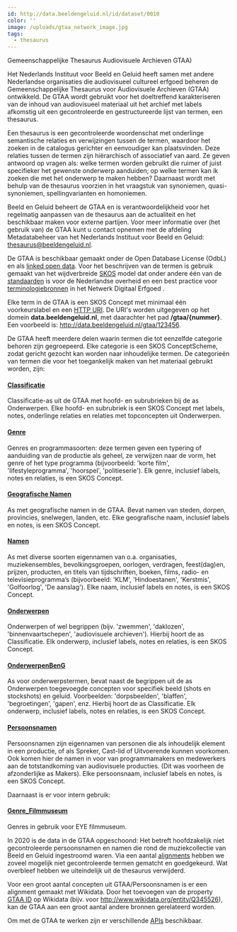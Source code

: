 ```yaml
---
id: http://data.beeldengeluid.nl/id/dataset/0010
color: ''
image: /uploads/gtaa_network_image.jpg
tags:
  - thesaurus
---
```


Gemeenschappelijke Thesaurus Audiovisuele Archieven GTAA)


Het Nederlands Instituut voor Beeld en Geluid heeft samen met andere Nederlandse organisaties die audiovisueel cultureel erfgoed beheren de Gemeenschappelijke Thesaurus voor Audiovisuele Archieven (GTAA) ontwikkeld. De GTAA wordt gebruikt voor het doeltreffend karakteriseren van de inhoud van audiovisueel materiaal uit het archief met labels afkomstig uit een gecontroleerde en gestructureerde lijst van termen, een thesaurus.

Een thesaurus is een gecontroleerde woordenschat met onderlinge semantische relaties en verwijzingen tussen de termen, waardoor het zoeken in de catalogus gerichter en eenvoudiger kan plaatsvinden. Deze relaties tussen de termen zijn hiërarchisch of associatief van aard. Ze geven antwoord op vragen als: welke termen worden gebruikt die ruimer of juist specifieker het gewenste onderwerp aanduiden; op welke termen kan ik zoeken die met het onderwerp te maken hebben? Daarnaast wordt met behulp van de thesaurus voorzien in het vraagstuk van synoniemen, quasi-synoniemen, spellingvarianten en homoniemen.

Beeld en Geluid beheert de GTAA en is verantwoordelijkheid voor het regelmatig aanpassen van de thesaurus aan de actualiteit en het beschikbaar maken voor externe partijen. Voor meer informatie over (het gebruik van) de GTAA kunt u contact opnemen met de afdeling Metadatabeheer van het Nederlands Instituut voor Beeld en Geluid: [thesaurus@beeldengeluid.nl](mailto:thesaurus@beeldengeluid.nl). 

De GTAA is beschikbaar gemaakt onder de Open Database License (OdbL) en als [linked open data](https://nl.wikipedia.org/wiki/Linked_data). Voor het beschrijven van de termen is gebruik gemaakt van het wijdverbreide [SKOS](https://www.w3.org/2004/02/skos/) model dat onder andere één van de [standaarden](https://www.forumstandaardisatie.nl/open-standaarden/skos) is voor de Nederlandse overheid en een best practice voor [terminologiebronnen](https://netwerk-digitaal-erfgoed.github.io/requirements-terminologiebronnen/) in het Netwerk Digitaal Erfgoed .

Elke term in de GTAA is een SKOS Concept met minimaal één voorkeurslabel en een [HTTP URI](https://en.wikipedia.org/wiki/Uniform_Resource_Identifier). De URI's worden uitgegeven op het domein **data.beeldengeluid.nl**, met daarachter het pad **/gtaa/{nummer}**. Een voorbeeld is: http://data.beeldengeluid.nl/gtaa/123456.

De GTAA heeft meerdere delen waarin termen die tot eenzelfde categorie behoren zijn gegroepeerd. Elke categorie is een SKOS ConceptScheme, zodat gericht gezocht kan worden naar inhoudelijke termen. De categorieën van termen die voor het toegankelijk maken van het materiaal gebruikt worden, zijn: 

#### [Classificatie](https://data.beeldengeluid.nl/gtaa/Classificatie) 

Classificatie-as uit de GTAA met hoofd- en subrubrieken bij de as Onderwerpen. Elke hoofd- en subrubriek is een SKOS Concept met labels, notes, onderlinge relaties en relaties met topconcepten uit Onderwerpen.
#### [Genre](https://data.beeldengeluid.nl/gtaa/Genre)

Genres en programmasoorten: deze termen geven een typering of aanduiding van de productie als geheel, ze verwijzen naar de vorm, het genre of het type programma (bijvoorbeeld: 'korte film', 'lifestyleprogramma', 'hoorspel', 'politieserie'). Elk genre, inclusief labels, notes en relaties, is een SKOS Concept.
#### [Geografische Namen](https://data.beeldengeluid.nl/gtaa/GeografischeNamen)

As met geografische namen in de GTAA. Bevat namen van steden, dorpen, provincies, snelwegen, landen, etc. Elke geografische naam, inclusief labels en notes, is een SKOS Concept.
#### [Namen](https://data.beeldengeluid.nl/gtaa/Namen)

As met diverse soorten eigennamen van o.a. organisaties, muziekensembles, bevolkingsgroepen, oorlogen, verdragen, feest(dag)en, prijzen, producten, en titels van tijdschriften, boeken, films, radio- en televisieprogramma’s (bijvoorbeeld: 'KLM', 'Hindoestanen', 'Kerstmis', 'Golfoorlog', 'De aanslag'). Elke naam, inclusief labels en notes, is een SKOS Concept.
#### [Onderwerpen](https://data.beeldengeluid.nl/gtaa/Onderwerpen)

Onderwerpen of wel begrippen (bijv. 'zwemmen', 'daklozen', 'binnenvaartschepen', 'audiovisuele archieven'). Hierbij hoort de as Classificatie. Elk onderwerp, inclusief labels, notes en relaties, is een SKOS Concept.

#### [OnderwerpenBenG](https://data.beeldengeluid.nl/gtaa/OnderwerpenBenG)
As voor onderwerpstermen, bevat naast de begrippen uit de as Onderwerpen toegevoegde concepten voor specifiek beeld (shots en stockshots) en geluid. Voorbeelden: 'dorpsbeelden', 'blaffen', 'begroetingen', 'gapen', enz. Hierbij hoort de as Classificatie. Elk onderwerp, inclusief labels, notes en relaties, is een SKOS Concept.

#### [Persoonsnamen](https://data.beeldengeluid.nl/gtaa/Persoonsnamen)
Persoonsnamen zijn eigennamen van personen die als inhoudelijk element in een productie, of als Spreker, Cast-lid of Uitvoerende kunnen voorkomen. Ook komen hier de namen in voor van programmamakers en medewerkers aan de totstandkoming van audiovisuele producties. (Dit was voorheen de afzonderlijke as Makers). Elke persoonsnaam, inclusief labels en notes, is een SKOS Concept. 

Daarnaast is er voor intern gebruik:
#### [Genre_Filmmuseum](https://data.beeldengeluid.nl/gtaa/Genre_Filmmuseum)
Genres in gebruik voor EYE filmmuseum.

  
In 2020 is de data in de GTAA opgeschoond: Het betreft hoofdzakelijk niet gecontroleerde persoonsnamen en namen die rond de muziekcollectie van Beeld en Geluid ingestroomd waren. Via een aantal [alignments](https://www.pldn.nl/wiki/Vocabulary_alignment) hebben we zoveel mogelijk niet gecontroleerde termen gematcht en goedgekeurd. Wat overbleef hebben we uiteindelijk uit de thesaurus verwijderd.

Voor een groot aantal concepten uit GTAA/Persoonsnamen is er een alignment gemaakt met Wikidata. Door het toevoegen van de property [GTAA ID](https://www.wikidata.org/wiki/Property:P1741) op Wikidata (bijv. voor http://www.wikidata.org/entity/Q345526), kan de GTAA aan een groot aantal andere bronnen gerelateerd worden.

Om met de GTAA te werken zijn er verschillende [APIs](/nl/apis/gtaa) beschikbaar.

